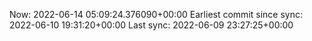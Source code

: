 Now: 2022-06-14 05:09:24.376090+00:00 Earliest commit since sync: 2022-06-10 19:31:20+00:00 Last sync: 2022-06-09 23:27:25+00:00
